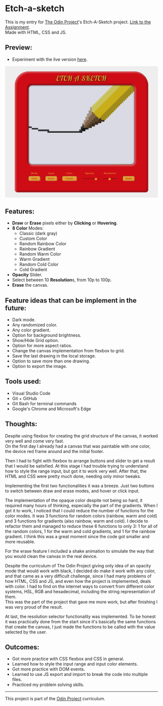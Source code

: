 # Etch-a-sketch

This is my entry for [The Odin Project](https://www.theodinproject.com/)'s Etch-A-Sketch project.
[Link to the Assignment](https://www.theodinproject.com/lessons/foundations-etch-a-sketch).  
Made with HTML, CSS and JS.

## Preview:

-   Experiment with the live version [here](https://madmaia3d.github.io/odin-etch-a-sketch/).

![Preview Image](./resources/preview_image.png)

## Features:

-   **Draw** or **Erase** pixels either by **Clicking** or **Hovering**.
-   **8 Color** Modes:
    -   Classic (dark gray)
    -   Custom Color
    -   Random Rainbow Color
    -   Rainbow Gradient
    -   Random Warm Color
    -   Warm Gradient
    -   Random Cold Color
    -   Cold Gradient
-   **Opacity** Slider.
-   Select between 10 **Resolution**s, from 10p to 100p.
-   **Erase** the canvas.

## Feature ideas that can be implement in the future:

-   Dark mode.
-   Any randomized color.
-   Any color gradient.
-   Option for background brightness.
-   Show/Hide Grid option.
-   Option for more aspect ratios.
-   Change the canvas implementation from flexbox to grid.
-   Save the last drawing in the local storage.
-   Option to save more than one drawing.
-   Option to export the image.

## Tools used:

-   Visual Studio Code
-   Git + GitHub
-   Git Bash for terminal commands
-   Google's Chrome and Microsoft's Edge

## Thoughts:

Despite using flexbox for creating the grid structure of the canvas, it worked very well and come very fast.  
On the first day I already had a canvas that was paintable with one color, the device red frame around and the initial footer.

Then I had to fight with flexbox to arrange buttons and slider to get a result that I would be satisfied. At this stage I had trouble trying to understand how to style the range input, but got it to work very well. After that, the HTML and CSS were pretty much done, needing only minor tweaks.

Implementing the first two functionalities it was a breeze. Just two buttons to switch between draw and erase modes, and hover or click input.

The implementation of the opaque color despite not being so hard, it required many hours of thinking, especially the part of the gradients. When I got it to work, I noticed that I could reduce the number of functions for the color modes. It was 3 functions for random colors (rainbow, warm and cold) and 3 functions for gradients (also rainbow, warm and cold). I decide to refactor them and managed to reduce these 6 functions to only 3: 1 for all of the random colors, 1 for the warm and cold gradients, and 1 for the rainbow gradient. I think this was a great moment since the code got smaller and more reusable.

For the erase feature I included a shake animation to simulate the way that you would clean the canvas in the real device.

Despite the curriculum of The Odin Project giving only idea of an opacity mode that would work with black, I decided do make it work with any color, and that came as a very difficult challenge, since I had many problems of how HTML, CSS and JS, and even how the project is implemented, deals with color. I had to find on the internet ways to convert from different color systems, HSL, RGB and hexadecimal, including the string representation of them.  
This was the part of the project that gave me more work, but after finishing I was very proud of the result.

At last, the resolution selector functionality was implemented. To be honest it was practically done from the start since it's basically the same functions that create the canvas, I just made the functions to be called with the value selected by the user.

## Outcomes:

-   Got more practice with CSS flexbox and CSS in general.
-   Learned how to style the input range and input color elements.
-   Got more practice with DOM events.
-   Learned to use JS export and import to break the code into multiple files.
-   Practiced my problem solving skills.

---

This project is part of the [Odin Project](https://www.theodinproject.com/) curriculum.
